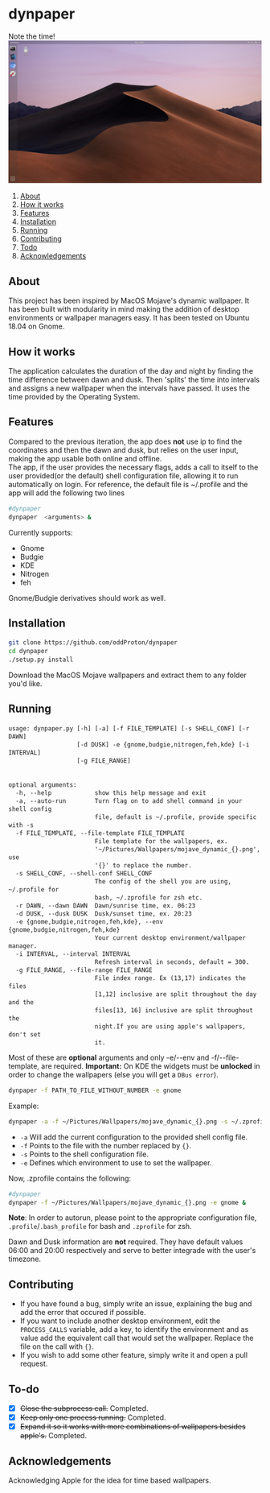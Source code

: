 # dynpaper

Note the time!
![example.gif](./media/example.gif)

1. [About](#about)
2. [How it works](#how-it-works)
3. [Features](#features)
4. [Installation](#installation)
5. [Running](#running)
6. [Contributing](#contributing)
7. [Todo](#to-do)
8. [Acknowledgements](#acknowledgements)

## About  
This project has been inspired by MacOS Mojave's dynamic wallpaper. It has been built with modularity in mind making the addition of desktop environments or wallpaper managers easy. It has been tested on Ubuntu 18.04 on Gnome.

## How it works  
The application calculates the duration of the day and night by finding the time difference between dawn and dusk. Then \'splits\' the time into intervals and assigns a new wallpaper when the intervals have passed. It uses the time provided by the Operating System.

## Features
Compared to the previous iteration, the app does __not__ use ip to find the coordinates and then the dawn and dusk, but relies on the user input, making the app usable both online and offline.  
The app, if the user provides the necessary flags, adds a call to itself to the user provided(or the default) shell configuration file, allowing it to run automatically on login. For reference, the default file is ~/.profile and the app will add the following two lines


```sh
#dynpaper
dynpaper  <arguments> &

```

Currently supports:

* Gnome
* Budgie
* KDE
* Nitrogen  
* feh

Gnome/Budgie derivatives should work as well.

## Installation

```sh
git clone https://github.com/oddProton/dynpaper  
cd dynpaper  
./setup.py install  
```

Download the MacOS Mojave wallpapers and extract them to any folder you'd like.  

## Running
```
usage: dynpaper.py [-h] [-a] [-f FILE_TEMPLATE] [-s SHELL_CONF] [-r DAWN]
                   [-d DUSK] -e {gnome,budgie,nitrogen,feh,kde} [-i INTERVAL]
                   [-g FILE_RANGE]


optional arguments:
  -h, --help            show this help message and exit
  -a, --auto-run        Turn flag on to add shell command in your shell config
                        file, default is ~/.profile, provide specific with -s
  -f FILE_TEMPLATE, --file-template FILE_TEMPLATE
                        File template for the wallpapers, ex.
                        '~/Pictures/Wallpapers/mojave_dynamic_{}.png', use
                        '{}' to replace the number.
  -s SHELL_CONF, --shell-conf SHELL_CONF
                        The config of the shell you are using, ~/.profile for
                        bash, ~/.zprofile for zsh etc.
  -r DAWN, --dawn DAWN  Dawn/sunrise time, ex. 06:23
  -d DUSK, --dusk DUSK  Dusk/sunset time, ex. 20:23
  -e {gnome,budgie,nitrogen,feh,kde}, --env {gnome,budgie,nitrogen,feh,kde}
                        Your current desktop environment/wallpaper manager.
  -i INTERVAL, --interval INTERVAL
                        Refresh interval in seconds, default = 300.
  -g FILE_RANGE, --file-range FILE_RANGE
                        File index range. Ex (13,17) indicates the files
                        [1,12] inclusive are split throughout the day and the
                        files[13, 16] inclusive are split throughout the
                        night.If you are using apple's wallpapers, don't set
                        it.

```

Most of these are __optional__ arguments and only -e/--env and -f/--file-template, are required.
**Important:** On KDE the widgets must be **unlocked** in order to change the wallpapers (else you will get a `DBus error`). 

```sh
dynpaper -f PATH_TO_FILE_WITHOUT_NUMBER -e gnome
```
Example:
```sh
dynpaper -a -f ~/Pictures/Wallpapers/mojave_dynamic_{}.png -s ~/.zprofile -e gnome
```
* `-a` Will add the current configuration to the provided shell config file.  
* `-f` Points to the file with the number replaced by `{}`.  
* `-s` Points to the shell configuration file.  
* `-e` Defines which environment to use to set the wallpaper.  

Now, .zprofile contains the following:

```sh
#dynpaper
dynpaper -f ~/Pictures/Wallpapers/mojave_dynamic_{}.png -e gnome &
```

__Note__: In order to autorun, please point to the appropriate configuration file, `.profile`/`.bash_profile` for bash and `.zprofile` for zsh. 

Dawn and Dusk information are __not__ required. They have default values 06:00 and 20:00 respectively and serve to better integrade with the user's timezone.

## Contributing

* If you have found a bug, simply write an issue, explaining the bug and add the error that occured if possible.
* If you want to include another desktop environment, edit the `PROCESS_CALLS` variable, add a key, to identify the environment and as value add the equivalent call that would set the wallpaper. Replace the file on the call with `{}`.
* If you wish to add some other feature, simply write it and open a pull request.

## To-do

- [x] ~~Close the subprocess call.~~ Completed.  
- [x] ~~Keep only one process running.~~  Completed.
- [x] ~~Expand it so it works with more combinations of wallpapers besides apple's.~~ Completed.  

## Acknowledgements

Acknowledging Apple for the idea for time based wallpapers.
